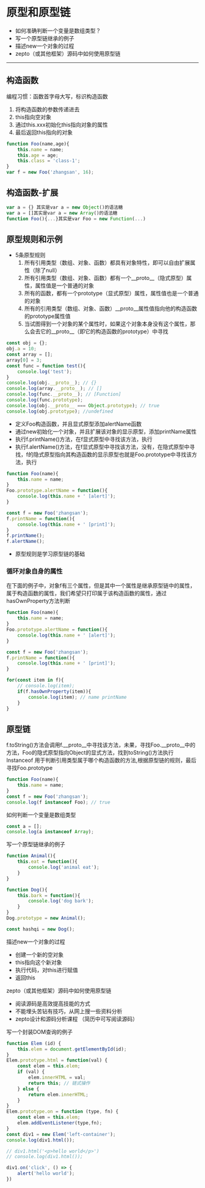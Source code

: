 # 原型和原型链

- 如何准确判断一个变量是数组类型？
- 写一个原型链继承的例子
- 描述new一个对象的过程
- zepto（或其他框架）源码中如何使用原型链
---
## 构造函数
编程习惯：函数首字母大写，标识构造函数
1. 将构造函数的参数传递进去
2. this指向空对象
3. 通过this.xxx初始化this指向对象的属性
4. 最后返回this指向的对象

```javascript
function Foo(name,age){
    this.name = name;
    this.age = age;
    this.class = 'class-1';
}
var f = new Foo('zhangsan', 16);
```

## 构造函数-扩展

```javascript
var a = {} 其实是var a = new Object()的语法糖
var a = []其实是var a = new Array()的语法糖
function Foo(){...}其实是var Foo = new Function(...)
```

## 原型规则和示例

- 5条原型规则
  1. 所有引用类型（数组、对象、函数）都具有对象特性，即可以自由扩展属性（除了null）
  2. 所有引用类型（数组、对象、函数）都有一个__proto__（隐式原型）属性，属性值是一个普通的对象
  3. 所有的函数，都有一个prototype（显式原型）属性，属性值也是一个普通的对象
  4. 所有的引用类型（数组、对象、函数）__proto__属性值指向他的构造函数的prototype属性值
  5. 当试图得到一个对象的某个属性时，如果这个对象本身没有这个属性，那么会去它的__proto__（即它的构造函数的prototype）中寻找
```javascript
const obj = {};
obj.a = 10;
const array = [];
array[0] = 3;
const func = function test(){
    console.log('test');
}
console.log(obj.__proto__); // {}
console.log(array.__proto__); // []
console.log(func.__proto__); // [Function]
console.log(func.prototype);
console.log(obj.__proto__ === Object.prototype); // true
console.log(obj.prototype); //undefined
```

- 定义Foo构造函数，并且显式原型添加alertName函数
- 通过new初始化一个对象，并且扩展该对象的显示原型，添加printName属性
- 执行f.printName()方法，在f显式原型中寻找该方法，执行
- 执行f.alertName()方法，在f显式原型中寻找该方法，没有，在隐式原型中寻找，f的隐式原型指向其构造函数的显示原型也就是Foo.prototype中寻找该方法，执行
```javascript
function Foo(name){
    this.name = name;
}
Foo.prototype.alertName = function(){
    console.log(this.name + ' [alert]');
}

const f = new Foo('zhangsan');
f.printName = function(){
    console.log(this.name + ' [print]');
}
f.printName();
f.alertName();
```

- 原型规则是学习原型链的基础

### 循环对象自身的属性
在下面的例子中，对象f有三个属性，但是其中一个属性是继承原型链中的属性，属于构造函数的属性，我们希望只打印属于该构造函数的属性，通过hasOwnProperty方法判断

```javascript
function Foo(name){
    this.name = name;
}
Foo.prototype.alertName = function(){
    console.log(this.name + ' [alert]');
}

const f = new Foo('zhangsan');
f.printName = function(){
    console.log(this.name + ' [print]');
}

for(const item in f){
    // console.log(item);
    if(f.hasOwnProperty(item)){
        console.log(item); // name printName
    }
}
```

## 原型链

f.toString()方法会调用f.__proto__中寻找该方法，未果，寻找Foo.__proto__中的方法，Foo的隐式原型指向Object的显式方法，找到toString()方法执行
Instanceof
用于判断引用类型属于哪个构造函数的方法,根据原型链的规则，最后寻找Foo.prototype
```javascript
function Foo(name){
    this.name = name;
}
const f = new Foo('zhangsan');
console.log(f instanceof Foo); // true
```

如何判断一个变量是数组类型
```javascript
const a = [];
console.log(a instanceof Array);
```

写一个原型链继承的例子
```javascript
function Animal(){
    this.eat = function(){
        console.log('animal eat');
    }
}

function Dog(){
    this.bark = function(){
        console.log('dog bark');
    }
}
Dog.prototype = new Animal();

const hashqi = new Dog();

```

描述new一个对象的过程
- 创建一个新的空对象
- this指向这个新对象
- 执行代码，对this进行赋值
- 返回this

zepto（或其他框架）源码中如何使用原型链
- 阅读源码是高效提高技能的方式
- 不能埋头苦钻有技巧，从网上搜一些资料分析
- zepto设计和源码分析课程
（简历中可写阅读源码）

写一个封装DOM查询的例子

```javascript
function Elem (id) {
    this.elem = document.getElementById(id);
}
Elem.prototype.html = function(val) {
    const elem = this.elem;
    if (val) {
        elem.innerHTML = val;
        return this; // 链式操作
    } else {
        return elem.innerHTML;
    }
}
Elem.prototype.on = function (type, fn) {
    const elem = this.elem;
    elem.addEventListener(type,fn);
}
const div1 = new Elem('left-container');
console.log(div1.html());

// div1.html('<p>hello world</p>')
// console.log(div1.html());

div1.on('click', () => {
    alert('hello world');
})
```